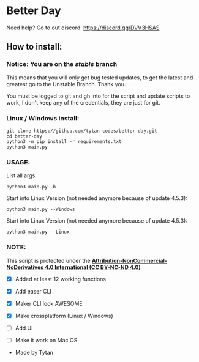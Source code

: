 # Better Day

Need help? Go to out discord: https://discord.gg/DVV3HSAS

## How to install:

### Notice: __You are on the ***stable*** branch__
This means that you will only get bug tested updates, to get the latest and greatest go to the Unstable Branch. Thank you.

You must be logged  to git and gh into for the script and update scripts to work, I don't keep any of the credentials, they are just for git.

### Linux / Windows install:

```
git clone https://github.com/tytan-codes/better-day.git
cd better-day
python3 -m pip install -r requirements.txt
python3 main.py
```

### USAGE:

List all args:
```
python3 main.py -h
```
Start into Linux Version (not needed anymore because of update 4.5.3):
```
python3 main.py --Windows
```
Start into Linux Version (not needed anymore because of update 4.5.3):
```
python3 main.py --Linux
```


### NOTE:

This script is protected under the [__Attribution-NonCommercial-NoDerivatives 4.0 International (CC BY-NC-ND 4.0)__](https://creativecommons.org/licenses/by-nc-nd/4.0/)


- [x] Added at least 12 working functions
- [x] Add easer CLI
- [x] Maker CLI look AWESOME
- [x] Make crossplatform (Linux / Windows)
- [ ] Add UI
- [ ] Make it work on Mac OS


- Made by Tytan
